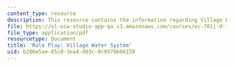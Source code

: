 ```yaml
---
content_type: resource
description: This resource contains the information regarding Village Water System.
file: https://ol-ocw-studio-app-qa.s3.amazonaws.com/courses/ec-701j-d-lab-i-development-fall-2009/b286e5ae85c03ea4d03c0c0978b06159_MITEC_701JF09_act34water_rp.pdf
file_type: application/pdf
resourcetype: Document
title: 'Role Play: Village Water System'
uid: b286e5ae-85c0-3ea4-d03c-0c0978b06159
---
```

